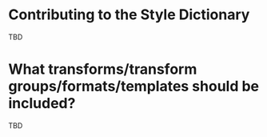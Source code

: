 # Contributing to the Style Dictionary

TBD

# What transforms/transform groups/formats/templates should be included?

TBD
